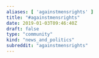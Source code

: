 ```yaml
---
aliases: [ 'againstmensrights' ]
title: "#againstmensrights"
date: 2019-01-03T09:46:40Z
draft: false
type: "community"
kind: "news_and_politics"
subreddit: "againstmensrights"
---
```

